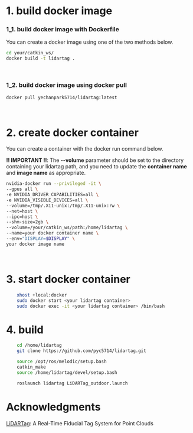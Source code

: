# 1. build docker image


### 1_1. build docker image with Dockerfile
You can create a docker image using one of the two methods below.

```bash
cd your/catkin_ws/
docker build -t lidartag .
```
<br/>

### 1_2. build docker image using docker pull

```bash
docker pull yechanpark5714/lidartag:latest
```
<br/>


    
# 2. create docker container
You can create a container with the docker run command below.


**!! IMPORTANT !!**: The **--volume** parameter should be set to the directory containing your lidartag path, and you need to update the **container name** and **image name** as appropriate.

```bash
nvidia-docker run --privileged -it \
--gpus all \
-e NVIDIA_DRIVER_CAPABILITIES=all \
-e NVIDIA_VISIBLE_DEVICES=all \
--volume=/tmp/.X11-unix:/tmp/.X11-unix:rw \
--net=host \
--ipc=host \
--shm-size=2gb \
--volume=/your/catkin_ws/path:/home/lidartag \
--name=your docker container name \
--env="DISPLAY=$DISPLAY" \
your docker image name
```


<br/>

# 3. start docker container
```bash
    xhost +local:docker
    sudo docker start <your lidartag container>
    sudo docker exec -it <your lidartag container> /bin/bash
 ```
# 4. build

```bash
    cd /home/lidartag
    git clone https://github.com/pyc5714/lidartag.git

    source /opt/ros/melodic/setup.bash
    catkin_make
    source /home/lidartag/devel/setup.bash

    roslaunch lidartag LiDARTag_outdoor.launch
```



# Acknowledgments
[LiDARTag](https://github.com/UMich-BipedLab/LiDARTag.git): A Real-Time Fiducial Tag System for Point Clouds
